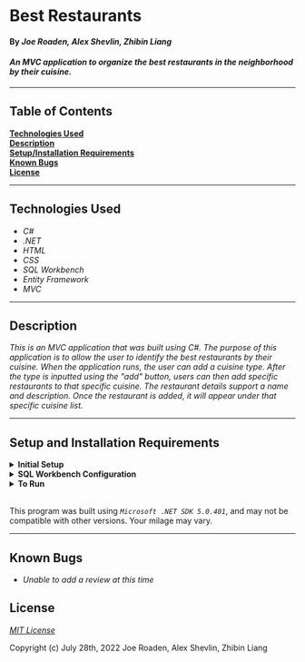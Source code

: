 # Best Restaurants

#### By _**Joe Roaden, Alex Shevlin, Zhibin Liang**_  

#### _An MVC application to organize the best restaurants in the neighborhood by their cuisine._  

---

## Table of Contents

**[Technologies Used](#technologies-used)  
[Description](#description)  
[Setup/Installation Requirements](#setup-and-installation-requirements)  
[Known Bugs](#known-bugs)  
[License](#license)**

---

## Technologies Used

* _C#_
* _.NET_
* _HTML_
* _CSS_
* _SQL Workbench_
* _Entity Framework_
* _MVC_

---
## Description

_This is an MVC application that was built using C#. The purpose of this application is to allow the user to identify the best restaurants by their cuisine. When the application runs, the user can add a cuisine type. After the type is inputted using the "add" button, users can then add specific restaurants to that specific cuisine. The restaurant details support a name and description. Once the restaurant is added, it will appear under that specific cuisine list._

---
## Setup and Installation Requirements

<details>
<summary><strong>Initial Setup</strong></summary>
<ol>
<li>Copy the git repository url: https://github.com/GarrettHays/BestRestaurants.Solution
<li>Open a shell program and navigate to your desktop.
<li>Clone the repository for this project using the "git clone" command and including the copied URL.
<li>While still in the shell program, navigate to the root directory of the newly created file named "BestRestaurants.Solution".
<li>From the root directory, navigate to the "BestRestuarants" directory.
<li>Move onto "SQL Workbench" instructions below to re-create database necessary to run this project.
<br>
</details>

<details>
<summary><strong>SQL Workbench Configuration</strong></summary>
<ol>
<li>Create an appsetting.json file in the "BestRestaurants" directory of the project*  
   <pre>BestRestaurants.Solution
   └── BestRestaurants
    └── appsetting.json</pre>
<li> Insert the following code** : <br>

<pre>{
  "ConnectionStrings": {
    "DefaultConnection": "Server=localhost;Port=3306;database=best_restaurants;uid=root;pwd=[YOUR-PASSWORD-HERE];"
  }
}</pre>
<small>*note: you must include your password in the code block section labeled "YOUR-PASSWORD-HERE".</small><br>
<small>**note: if you plan to push this cloned project to a public-facing repository, remember to add the appsettings.json file to your .gitignore before doing so.</small>

<li>Once "appsettings.json" file has been created, navigate back to SQL Workbench.
<li>Import the database named "best_restaurants.sql" from the root directory of the project.<br><br>
How to Import a Database:
<ol> 
  <li>Open SQL Workbench.
  <li>Navigate to "Administration" tab in SQL Workbench.
  <li>Click "Data Import/Restore".
  <li>Select the radio button "Import from Self-Contained File" and include file path to the sql file of this project you cloned to your machine.
  <li>In "Default Schema to be Imported to" click "New".
  <li>Name the schema "best_restaurants" then click "OK".
  <li>Once named, switch to "Import Progress" tab and click "Start Import".
  
</details>

<details>
<summary><strong>To Run</strong></summary>
Navigate to:  
   <pre>BestRestaurants.Solution
   └── <strong>BestRestaurants</strong></pre>

Run ```$ dotnet restore``` in the console.<br>
Run ```$ dotnet run``` in the console
</details>
<br>

This program was built using *`Microsoft .NET SDK 5.0.401`*, and may not be compatible with other versions. Your milage may vary.

---
## Known Bugs

* _Unable to add a review at this time_

## License

_[MIT License](license)_

Copyright (c) July 28th, 2022 Joe Roaden, Alex Shevlin, Zhibin Liang
